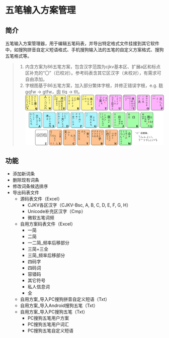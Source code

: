# 五笔输入方案管理
## 简介
五笔输入方案管理器，用于编辑五笔码表，并导出特定格式文件挂接到其它软件中，如搜狗拼音自定义短语格式、手机搜狗输入法的五笔的自定义方案格式、搜狗五笔格式等。

> 1. 内含方案为86五笔方案，包含汉字范围为cjkv基本区、扩展a区和标点区补充的“〇”（已校对）。参考码表含其它区汉字（未校对），有需求可自由添加。
> 2. 字根图基于86五笔方案，加入部分繁体字根，并修正错误字根，e.g. 麸 gqfw $\to$ gtfw，囱 tlq $\to$ tlt。
> ![五笔字根表](./images/wubiRadicals_86_加入繁体字根_易读版.jpg)

## 功能
- 添加新词条
- 删除现有词条
- 修改词条候选排序
- 导出码表文件
    - 源码表文件（Excel）
        - CJKV各区汉字（CJKV-Bsc, A, B, C, D, E, F, G, H）
        - Unicode补充区汉字（Cmp）
        - 微软五笔词频
    - 自用方案码表文件（Excel）
        - 一简
        - 二简
        - 一二简_频率后移部分
        - 三简+三全
        - 三简_频率后移部分
        - 四码字
        - 四码词
        - 容错码
        - 其它符号
        - 私人信息词
        - 全
    - 自用方案_导入PC搜狗拼音自定义短语（Txt）
    - 自用方案_导入Android搜狗五笔（Txt）
    - 自用方案_导入PC搜狗五笔（Txt）
        - PC搜狗五笔用户方案
        - PC搜狗五笔用户词汇
        - PC搜狗五笔自定义短语
